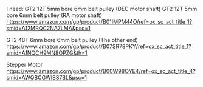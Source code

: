 

I need:
GT2 12T 5mm bore 6mm belt pulley (DEC motor shaft)
GT2 12T 5mm bore 6mm belt pulley (RA motor shaft)
https://www.amazon.com/gp/product/B01IMPM44O/ref=ox_sc_act_title_1?smid=A12MRQC2NA7LMA&psc=1

GT2 48T 6mm bore 6mm belt pulley (The other end)
https://www.amazon.com/gp/product/B07SR78PKY/ref=ox_sc_act_title_1?smid=A1NQCH9MN8OPZG&th=1

Stepper Motor
https://www.amazon.com/gp/product/B00W98OYE4/ref=ox_sc_act_title_4?smid=AWQBCGWISS7BL&psc=1